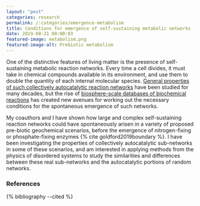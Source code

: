 ```yaml
---
layout: "post"
categories: research
permalink: /:categories/emergence-metabolism
title: Conditions for emergence of self-sustaining metabolic networks
date: 2019-08-21 00:00:03
featured-image: metabolism.png
featured-image-alt: Prebiotic metabolism
---
```


One of the distinctive features of living matter is the presence of self-sustaining metabolic reaction networks. Every time a cell divides, it must take in chemical compounds available in its environment, and use them to double the quantity of each internal molecular species. [General properties of such collectively autocatalytic reaction networks][kauffman] have been studied for many decades, but the rise of [biosphere-scale databases of biochemical reactions][kegg] has created new avenues for working out the necessary conditions for the spontaneous emergence of such networks.

My coauthors and I have shown how large and complex self-sustaining reaction networks could have spontaneously arisen in a variety of proposed pre-biotic geochemical scenarios, before the emergence of nitrogen-fixing or phosphate-fixing enzymes {% cite goldford2019boundary %}. I have been investigating the properties of collectively autocatalytic sub-networks in some of these scenarios, and am interested in applying methods from the physics of disordered systems to study the similarities and differences between these real sub-networks and the autocatalytic portions of random networks.

### References

{% bibliography --cited %}

[kauffman]: https://en.wikipedia.org/wiki/Autocatalytic_set
[kegg]: https://www.genome.jp/kegg/
